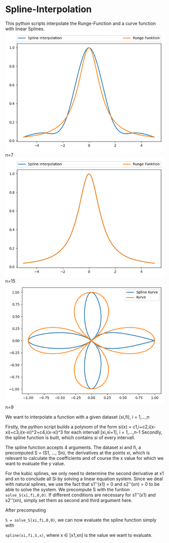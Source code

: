 # Spline-Interpolation
This python scripts interpolate the Runge-Function and a curve function with linear Splines.
![Spline auf Runge mit n=7](https://github.com/nokitoino/Spline-Interpolation/blob/main/myplot.png "n=7 datasets")
n=7
![Spline auf Kurve mit n=15](https://github.com/nokitoino/Spline-Interpolation/blob/main/myplot1.png "n=15 datasets")
n=15
![Spline auf Kurve mit n=9](https://github.com/nokitoino/Spline-Interpolation/blob/main/myplot2.png "n=9 datasets")
n=9

We want to interpolate a function with a given dataset (xi,fi), i = 1,...,n

Firstly, the python script builds a polynom of the form si(x) = c1,i+c2,i(x-xi)+c3,i(x-xi)^2+c4,i(x-xi)^3 for each intervall [xi,xi+1], i = 1,...,n-1
Secondly, the spline function is built, which contains si of every intervall.


The spline function accepts 4 arguments.
The dataset xi and fi, a precomputed S = (S1, ..., Sn), the derivatives at the points xi, which is relevant to calculate the coefficients and of course the x value for which we want to evaluate the y value.

For the kubic splines, we only need to determine the second derivative at x1 and xn to conclude all Si by solving a linear equation system.
Since we deal with natural splines, we use the fact that s1''(x1) = 0 and s2''(xn) = 0 to be able to solve the system.
We precompute S with the funtion ```solve_S(xi,fi,0,0)```.
If different conditions are necessary for s1''(x1) and s2''(xn), simply set them as second and third argument here.

After precomputing 

```S = solve_S(xi,fi,0,0)```,
we can now evaluate the spline function simply with

```spline(xi,fi,S,x)```,
where x ∈ [x1,xn] is the value we want to evaluate.


